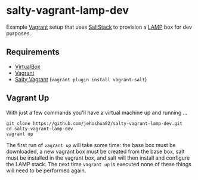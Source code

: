 # salty-vagrant-lamp-dev

Example [Vagrant](http://docs.vagrantup.com/v2/why-vagrant/index.html) setup that uses [SaltStack](http://docs.saltstack.com/) to provision a [LAMP](http://en.wikipedia.org/wiki/LAMP_%28software_bundle%29) box for dev purposes.


## Requirements

+ [VirtualBox](https://www.virtualbox.org/wiki/Downloads)
+ [Vagrant](http://downloads.vagrantup.com/)
+ [Salty Vagrant](https://github.com/saltstack/salty-vagrant) (`vagrant plugin install vagrant-salt`)


## Vagrant Up

With just a few commands you'll have a virtual machine up and running ...

```shell
git clone https://github.com/jehoshua02/salty-vagrant-lamp-dev.git
cd salty-vagrant-lamp-dev
vagrant up
```

The first run of `vagrant up` will take some time: the base box must be downloaded, a new vagrant box must be created 
from the base box, salt must be installed in the vagrant box, and salt will then install and configure the LAMP stack. 
The next time `vagrant up` is executed none of these things will need to be performed again.
